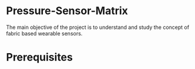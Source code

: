 # Pressure-Sensor-Matrix
The main objective of the project is to understand and study the concept of fabric based wearable sensors. 

# Prerequisites
